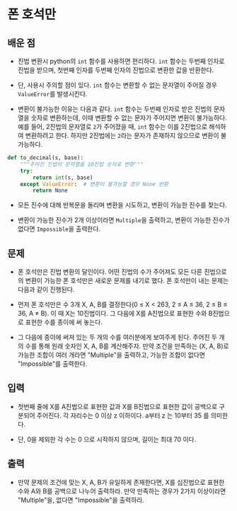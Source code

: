 # 폰 호석만

## 배운 점

- 진법 변환시 python의 `int` 함수를 사용하면 편리하다. `int` 함수는 두번째 인자로 진법을 받으며, 첫번째 인자를 두번째 인자의 진법으로 변환한 값을 반환한다.

- 단, 사용시 주의할 점이 있다. `int` 함수는 변환할 수 없는 문자열이 주어질 경우 `ValueError`를 발생시킨다.

- 변환이 불가능한 이유는 다음과 같다. `int` 함수는 두번째 인자로 받은 진법의 문자열을 숫자로 변환하는데, 이때 변환할 수 없는 문자가 주어지면 변환이 불가능하다. 예를 들어, 2진법의 문자열로 `2`가 주어졌을 때, `int` 함수는 이를 2진법으로 해석하여 변환하려고 한다. 하지만 2진법에는 `2`라는 문자가 존재하지 않으므로 변환이 불가능하다.

```python
def to_decimal(s, base):
    """주어진 진법의 문자열을 10진법 숫자로 변환"""
    try:
        return int(s, base)
    except ValueError:  # 변환이 불가능할 경우 None 반환
        return None
```

- 모든 진수에 대해 반복문을 돌리며 변환을 시도하고, 변환이 가능한 진수를 찾는다.

- 변환이 가능한 진수가 2개 이상이라면 `Multiple`을 출력하고, 변환이 가능한 진수가 없다면 `Impossible`을 출력한다.

## 문제

- 폰 호석만은 진법 변환의 달인이다. 어떤 진법의 수가 주어져도 모든 다른 진법으로의 변환이 가능한 폰 호석만은 새로운 문제를 내기로 했다. 폰 호석만이 내는 문제는 다음과 같이 진행된다.

- 먼저 폰 호석만은 수 3개 X, A, B를 결정한다(0 ≤ X < 263, 2 ≤ A ≤ 36, 2 ≤ B ≤ 36, A ≠ B). 이 때 X는 10진법이다. 그 다음에 X를 A진법으로 표현한 수와 B진법으로 표현한 수를 종이에 써 놓는다.

- 그 다음에 종이에 써져 있는 두 개의 수를 여러분에게 보여주게 된다. 주어진 두 개의 수를 통해 원래 숫자인 X, A, B를 계산해주자. 만약 조건을 만족하는 (X, A, B)로 가능한 조합이 여러 개라면 "Multiple"을 출력하고, 가능한 조합이 없다면 "Impossible"를 출력한다.

## 입력

- 첫번째 줄에 X를 A진법으로 표현한 값과 X를 B진법으로 표현한 값이 공백으로 구분되어 주어진다. 각 자리수는 0 이상 z 이하이다. a부터 z 는 10부터 35 를 의미한다.

- 단, 0을 제외한 각 수는 0 으로 시작하지 않으며, 길이는 최대 70 이다.

## 출력

- 만약 문제의 조건에 맞는 X, A, B가 유일하게 존재한다면, X를 십진법으로 표현한 수와 A와 B를 공백으로 나누어 출력하라. 만약 만족하는 경우가 2가지 이상이라면 "Multiple"을, 없다면 "Impossible"을 출력하라.
